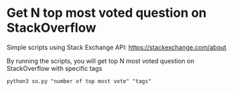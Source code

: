 # Get N top most voted question on StackOverflow

Simple scripts using Stack Exchange API: https://stackexchange.com/about

By running the scripts, you will get top N most voted question on StackOverflow with specific tags

`python3 so.py "number of top most vote" "tags"`
